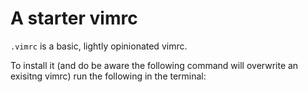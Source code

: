# A starter vimrc

`.vimrc` is a basic, lightly opinionated vimrc.

To install it (and do be aware the following command will overwrite an exisitng vimrc) run the following in the terminal:

```

```
